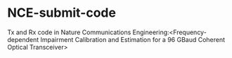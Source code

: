 # NCE-submit-code
Tx and Rx code in Nature Communications Engineering:&lt;Frequency-dependent Impairment Calibration and  Estimation for a 96 GBaud Coherent Optical Transceiver>
